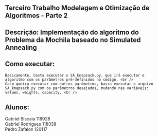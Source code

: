 ## Terceiro Trabalho Modelagem e Otimização de Algoritmos - Parte 2

## Descrição: Implementação do algoritmo do Problema da Mochila baseado no Simulated Annealing

## Como executar:

    Basicamente, basta executar o SA_knapsack.py, que irá executar o algoritmo com os parâmetros pré-definidos no código. <br />
    Caso queira executar com outros parâmetros, basta executar o arquivo SA_knapsack.py com os parâmetros desejados, mudando nas variáveis: values, weights, capacity. <br />

## Alunos:

Gabriel Biscaia 118928  
Gabriel Rodrigues 118038  
Pedro Zafalon 120117
